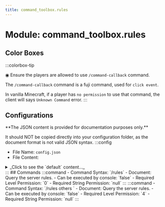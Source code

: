```yaml
---
title: command_toolbox.rules
---
```



# Module: command_toolbox.rules

## Color Boxes

:::colorbox-tip

  ◉ Ensure the players are allowed to use `/command-callback` command.
  
  The `/command-callback` command is a fuji command, used for `click event`.
  
  In vanilla Minecraft, if a player has `no permission` to use that command, the client will says `Unknown Command` error.
:::

## Configurations
<Admonition type="warning" icon="" title="">
**The JSON content is provided for documentation purposes only.**

It should NOT be copied directly into your configuration folder, as the document format is not valid JSON syntax.
</Admonition>
:::config
- File Name: `config.json`
- File Content: 
<details>

<summary>_Click to see the `default` content..._</summary>

```json showLineNumbers title="config/fuji/modules/command_toolbox/rules/config.json"
{
  "rules": "<blue>===== custom text =====\nHello <orange>%player:name%</orange>, you are in <orange>%world:name%</orange> now.\n<hover:show_text:'you see me!'>Hover me</hover>\n<click:run_command:'/back'>click me to run `/back` command</click>\n<newpage><blue>This is the second page!\n<click:suggest_command:'/back'>click me to suggest /back command (This doesn't work inside a book)</click>\n<insert:'hello'>shift + click me to insert \"hello\" (This doesn't work inside a book)</insert>\n<click:open_url:'https://placeholders.pb4.eu/user/text-format/'>click me to open the url</click>\n<newpage>This is the third page!\n<bold><click:change_page:'1'>click me to the first page</click></bold>\n<orange>You can press `<keybind:'key.jump'>` key to jump!</orange>\n<gradient:red:green:blue>This is gradient text.</gradient>\n<rb>The rainbow text</rb>\n<newpage>The end.\n"
}
```
</details>
:::
## Commands
:::command
- Command Syntax: `/rules`
- Document:   Query the server rules.
- Can be executed by console: `false`
- Required Level Permission: `0`
- Required String Permission: `null`
:::
:::command
- Command Syntax: `/rules others <PlayerCollection others>`
- Document:   Query the server rules.
- Can be executed by console: `false`
- Required Level Permission: `4`
- Required String Permission: `null`
:::
